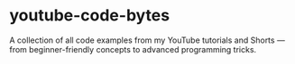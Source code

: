 # youtube-code-bytes
A collection of all code examples from my YouTube tutorials and Shorts — from beginner-friendly concepts to advanced programming tricks.
